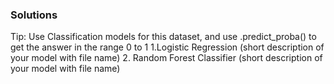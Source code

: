 ### Solutions
Tip: Use Classification models for this dataset, and use .predict_proba() to get the answer in the range 0 to 1
1.Logistic Regression
(short description of your model with file name)
2. Random Forest Classifier
(short description of your model with file name)